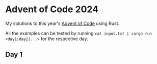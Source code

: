 # Advent of Code 2024

My solutions to this year's [Advent of Code](https://adventofcode.com/2024) using Rust.

All the examples can be tested by running `cat input.txt | cargo run <day1|day2|...>` for the respective day.

## Day 1
